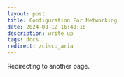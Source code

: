```yaml
---
layout: post
title: Configuration For Networking
date: 2024-08-12 16:40:16
description: write up
tags: docs
redirect: /cisco_aria
---
```


Redirecting to another page.